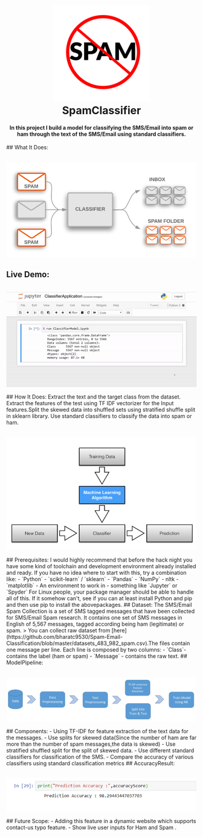 <h1 align="center">
<br>
<a href="https://github.com/bharatc9530/Spam-Email-Classification"><img src="https://github.com/bharatc9530/Spam-Email-Classification/blob/master/Screenshots/logo1.png" alt="SpamClassifier"></a>
<br>
SpamClassifier
<br>
</h1>
<h4 align="center">In this project I build a model for classifying the SMS/Email into spam or
ham through the text of the SMS/Email using standard classifiers.</h4>
## What It Does: 
<p align="center">
<br>
<img src="https://github.com/bharatc9530/Spam-Email-Classification/blob/master/Screenshots/Text%20Classification.png">
</p>

## Live Demo:
<p align="center">
<br>
<img src="https://github.com/bharatc9530/Spam-Email-Classification/blob/master/Screenshots/ClassifierDemo.gif">
</p>
## How It Does:
Extract the text and the target class from the dataset. Extract the features of the test using TF
IDF vectorizer for the Input features.Split the skewed data into shuffled sets using stratified
shuffle split in sklearn library. Use standard classifiers to classify the data into spam or ham.
<p align="center">
<br>
<img src="https://github.com/bharatc9530/Spam-Email-Classification/blob/master/Screenshots/modelLearning.png">
</p>
## Prerequisites:
I would highly recommend that before the hack night you have some kind of toolchain and
development environment already installed and ready. If you have no idea where to start with
this, try a combination like:
- `Python`
- `scikit-learn` / `sklearn`
- `Pandas`
- `NumPy`
-  nltk
- `matplotlib`
- An environment to work in - something like `Jupyter` or `Spyder`
For Linux people, your package manager should be able to handle all of this. If it somehow
can't, see if you can at least install Python and pip and then use pip to install the abovepackages.
## Dataset:
The SMS/Email Spam Collection is a set of SMS tagged messages that have been collected for
SMS/Email Spam research. It contains one set of SMS messages in English of 5,567 messages,
tagged according being ham (legitimate) or spam.
> You can collect raw dataset from [here](https://github.com/bharatc9530/Spam-Email-Classification/blob/master/datasets_483_982_spam.csv).The files contain one message per line. Each line is composed by two columns:
- `Class`- contains the label (ham or spam) 
- `Message` - contains the raw text.
## ModelPipeline:
<p align="center">
<br>
<img src="https://github.com/bharatc9530/Spam-Email-Classification/blob/master/Screenshots/modelLayout.jpg">
</p>
## Components:
- Using TF-IDF for feature extraction of the text data for the messages.
- Use splits for skewed data(Since the number of ham are far more than the number of spam
messages,the data is skewed)
- Use stratified shuffled split for the split of skewed data.
- Use different standard classifiers for classification of the SMS.
- Compare the accuracy of various classifiers using standard classification metrics
## AccuracyResult:
<p align="center">
<br>
<img src="https://github.com/bharatc9530/Spam-Email-Classification/blob/master/Screenshots/predictionScore.png">
</p>
## Future Scope:
- Adding this feature in a dynamic website which supports contact-us typo feature.
- Show live user inputs for Ham and Spam .
